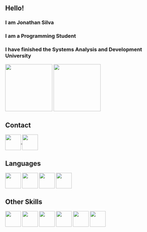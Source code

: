 ## Hello!
### I am Jonathan Silva
### I am a Programming Student
### I have finished the Systems Analysis and Development University



<div>
<img height="150em" src="https://github-readme-stats.vercel.app/api?username=JohnSilva98&show_icons=true&theme=dark">

<img height="150em" src ="https://github-readme-stats.vercel.app/api/top-langs/?username=JohnSilva98&layout=compact">

</div>

## Contact
<a href = "https://br.linkedin.com/in/jonathansilva98">

<img src = "https://cdn.jsdelivr.net/gh/devicons/devicon/icons/linkedin/linkedin-original.svg" align="center" height="50" widht="60">
</img>
</a>

<a href = "https://www.facebook.com/johnjohnsons2">
<img src = "https://cdn.jsdelivr.net/gh/devicons/devicon/icons/facebook/facebook-original.svg" align="center" height="50" widht="60">
</img>
</a>
</div>

## Languages
<div>
<img src = "https://cdn.jsdelivr.net/gh/devicons/devicon/icons/csharp/csharp-original.svg" align="center" height="50" width="50">
</img>
<img src = "https://cdn.jsdelivr.net/gh/devicons/devicon/icons/microsoftsqlserver/microsoftsqlserver-plain-wordmark.svg" align="center" height="50" width="50">
</img>

<img src = "https://cdn.jsdelivr.net/gh/devicons/devicon/icons/java/java-original.svg" align="center" height="50" width="50">
</img>
<img src = "https://cdn.jsdelivr.net/gh/devicons/devicon/icons/python/python-original.svg" align="center" height="50" width="50">
</img>

## Other Skills
<img src = "https://cdn.jsdelivr.net/gh/devicons/devicon/icons/windows8/windows8-original.svg" align="center" height="50" width="50">
</img>

<img src = "https://cdn.jsdelivr.net/gh/devicons/devicon/icons/ubuntu/ubuntu-plain.svg" align="center" height="50" width="50">
</img>

<img src = "https://cdn.jsdelivr.net/gh/devicons/devicon/icons/premierepro/premierepro-original.svg" align="center" height="50" width="50">
</img>

<img src = "https://cdn.jsdelivr.net/gh/devicons/devicon/icons/photoshop/photoshop-plain.svg" align="center" height="50" width="50">
</img>

<img src = "https://cdn.jsdelivr.net/gh/devicons/devicon/icons/illustrator/illustrator-plain.svg" align="center" height="50" width="50">
</img>

<img src = "https://cdn.jsdelivr.net/gh/devicons/devicon/icons/raspberrypi/raspberrypi-original.svg" align="center" height="50" width="50">
</img>
</div>
